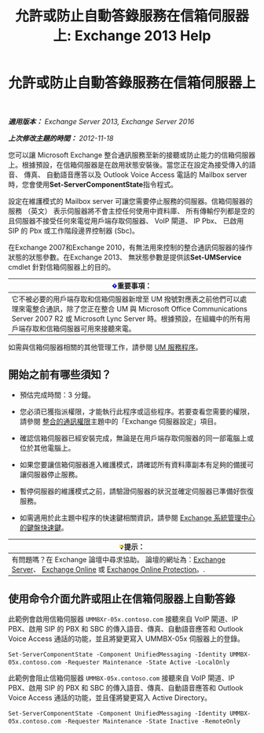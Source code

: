 ﻿---
title: '允許或防止自動答錄服務在信箱伺服器上: Exchange 2013 Help'
TOCTitle: 允許或防止自動答錄服務在信箱伺服器上
ms:assetid: 4b860c09-6669-4e3d-b3dc-17b8018b3860
ms:mtpsurl: https://technet.microsoft.com/zh-tw/library/Aa997908(v=EXCHG.150)
ms:contentKeyID: 50553980
ms.date: 05/21/2018
mtps_version: v=EXCHG.150
ms.translationtype: MT
---

# 允許或防止自動答錄服務在信箱伺服器上

 

_**適用版本：** Exchange Server 2013, Exchange Server 2016_

_**上次修改主題的時間：** 2012-11-18_

您可以讓 Microsoft Exchange 整合通訊服務至新的接聽或防止能力的信箱伺服器上。根據預設，在信箱伺服器是在啟用狀態安裝後。當您正在設定為接受傳入的語音、 傳真、 自動語音應答以及 Outlook Voice Access 電話的 Mailbox server 時，您會使用**Set-ServerComponentState**指令程式。

設定在維護模式的 Mailbox server 可讓您需要停止服務的伺服器。信箱伺服器的服務 （英文） 表示伺服器將不會主控任何使用中資料庫、 所有傳輸佇列都是空的且伺服器不接受任何來電從用戶端存取伺服器、 VoIP 閘道、 IP Pbx、 已啟用 SIP 的 Pbx 或工作階段邊界控制器 (Sbc)。

在Exchange 2007和Exchange 2010，有無法用來控制的整合通訊伺服器的操作狀態的狀態參數。在Exchange 2013、 無狀態參數是提供該**Set-UMService** cmdlet 針對信箱伺服器上的目的。

<table>
<thead>
<tr class="header">
<th><img src="images/Bb124558.important(EXCHG.150).gif" title="重要事項" alt="重要事項" />重要事項：</th>
</tr>
</thead>
<tbody>
<tr class="odd">
<td>它不被必要的用戶端存取和信箱伺服器新增至 UM 撥號對應表之前他們可以處理來電整合通訊，除了您正在整合 UM 與 Microsoft Office Communications Server 2007 R2 或 Microsoft Lync Server 時。根據預設，在組織中的所有用戶端存取和信箱伺服器可用來接聽來電。</td>
</tr>
</tbody>
</table>


如需與信箱伺服器相關的其他管理工作，請參閱 [UM 服務程序](um-services-procedures-exchange-2013-help.md)。

## 開始之前有哪些須知？

  - 預估完成時間：3 分鐘。

  - 您必須已獲指派權限，才能執行此程序或這些程序。若要查看您需要的權限，請參閱 [整合的通訊權限](unified-messaging-permissions-exchange-2013-help.md)主題中的「Exchange 伺服器設定」項目。

  - 確認信箱伺服器已經安裝完成，無論是在用戶端存取伺服器的同一部電腦上或位於其他電腦上。

  - 如果您要讓信箱伺服器進入維護模式，請確認所有資料庫副本有足夠的備援可讓伺服器停止服務。

  - 暫停伺服器的維護模式之前，請驗證伺服器的狀況並確定伺服器已準備好恢復服務。

  - 如需適用於此主題中程序的快速鍵相關資訊，請參閱 [Exchange 系統管理中心的鍵盤快速鍵](keyboard-shortcuts-in-the-exchange-admin-center-exchange-online-protection-help.md)。

<table>
<thead>
<tr class="header">
<th><img src="images/Bb124558.tip(EXCHG.150).gif" title="提示" alt="提示" />提示：</th>
</tr>
</thead>
<tbody>
<tr class="odd">
<td>有問題嗎？在 Exchange 論壇中尋求協助。 論壇的網址為：<a href="https://go.microsoft.com/fwlink/p/?linkid=60612">Exchange Server</a>、 <a href="https://go.microsoft.com/fwlink/p/?linkid=267542">Exchange Online</a> 或 <a href="https://go.microsoft.com/fwlink/p/?linkid=285351">Exchange Online Protection</a>。.</td>
</tr>
</tbody>
</table>


## 使用命令介面允許或阻止在信箱伺服器上自動答錄

此範例會啟用信箱伺服器 `UMMBXr-05x.contoso.com` 接聽來自 VoIP 閘道、IP PBX、啟用 SIP 的 PBX 和 SBC 的傳入語音、傳真、自動語音應答和 Outlook Voice Access 通話的功能，並且將變更寫入 UMMBX-05x 伺服器上的登錄。

    Set-ServerComponentState -Component UnifiedMessaging -Identity UMMBX-05x.contoso.com -Requester Maintenance -State Active -LocalOnly

此範例會阻止信箱伺服器 `UMMBX-05x.contoso.com` 接聽來自 VoIP 閘道、IP PBX、啟用 SIP 的 PBX 和 SBC 的傳入語音、傳真、自動語音應答和 Outlook Voice Access 通話的功能，並且僅將變更寫入 Active Directory。

    Set-ServerComponentState -Component UnifiedMessaging -Identity UMMBX-05x.contoso.com -Requester Maintenance -State Inactive -RemoteOnly

